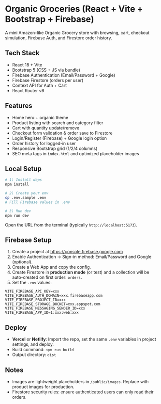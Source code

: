 # Organic Groceries (React + Vite + Bootstrap + Firebase)

A mini Amazon-like Organic Grocery store with browsing, cart, checkout simulation, Firebase Auth, and Firestore order history.

## Tech Stack
- React 18 + Vite
- Bootstrap 5 (CSS + JS via bundle)
- Firebase Authentication (Email/Password + Google)
- Firebase Firestore (orders per user)
- Context API for Auth + Cart
- React Router v6

## Features
- Home hero + organic theme
- Product listing with search and category filter
- Cart with quantity update/remove
- Checkout form validation & order save to Firestore
- Login/Register (Firebase) + Google login option
- Order history for logged-in user
- Responsive Bootstrap grid (1/2/4 columns)
- SEO meta tags in `index.html` and optimized placeholder images

## Local Setup

```bash
# 1) Install deps
npm install

# 2) Create your env
cp .env.sample .env
# Fill Firebase values in .env

# 3) Run dev
npm run dev
```

Open the URL from the terminal (typically `http://localhost:5173`).

## Firebase Setup
1. Create a project at https://console.firebase.google.com
2. Enable Authentication → Sign-in method: Email/Password and Google (optional).
3. Create a Web App and copy the config.
4. Create Firestore in **production mode** (or test) and a collection will be auto-created on first order: `orders`.
5. Set the `.env` values:

```
VITE_FIREBASE_API_KEY=xxx
VITE_FIREBASE_AUTH_DOMAIN=xxx.firebaseapp.com
VITE_FIREBASE_PROJECT_ID=xxx
VITE_FIREBASE_STORAGE_BUCKET=xxx.appspot.com
VITE_FIREBASE_MESSAGING_SENDER_ID=xxx
VITE_FIREBASE_APP_ID=1:xxx:web:xxx
```

## Deploy
- **Vercel** or **Netlify**: Import the repo, set the same `.env` variables in project settings, and deploy.
- Build command: `npm run build`
- Output directory: `dist`

## Notes
- Images are lightweight placeholders in `/public/images`. Replace with product images for production.
- Firestore security rules: ensure authenticated users can only read their orders.
